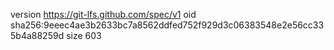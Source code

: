 version https://git-lfs.github.com/spec/v1
oid sha256:9eeec4ae3b2633bc7a8562ddfed752f929d3c06383548e2e56cc335b4a88259d
size 603
